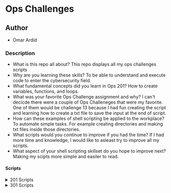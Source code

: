 #  **Ops Challenges**

## Author
- Omar Ardid

### Description
- What is this repo all about? This repo displays all my ops challenges scripts 
- Why are you learning these skills? To be able to understand and execute code to enter the cybersecurity field.
- What fundamental concepts did you learn in Ops 201? How to create variables, functions, and loops.
- What was your favorite Ops Challenge assignment and why? I can't decicde there were a couple of Ops Challeneges that were my favorite. One of them would be challenge 13 because I had fun creating the script and learning how to create a txt file to save the input at the end of script.
- How can these examples of shell scripting be applied to the workplace? To automate simple tasks. For example creating directories and making txt files inside those directories.
- What scripts would you continue to improve if you had the time? If I had more time and knowledge, I would like to asleast try to improve all my scripts.
- What aspect of your shell scripting skillset do you hope to improve next? Making my scipts more simple and easiler to read.

#### Scripts
<details> 
<summary>201 Scripts</summary>

- [Challenge 02](201/helloworld.sh)
- [Challenge 03](201/FunctionsChallenge.sh)
- [Challenge 04](201/chall04.sh)
- [Challenge 05](201/chall05.sh)
- [Challenge 06](201/chall06.sh)
- [Challenge 07](201/chall07.sh)
- [Challenge 08](201/chall08.bat)
- [Challenge 09](201/chall09.bat)
- [Challenge 10](201/chall10.bat)
- [Challenge 11](201/chall11.md)
- [Challenge 13](201/chall13.sh)
</details>

<details>
<summary> 301 Scripts</summary>
- ### [](301)

- ### [401 Scripts](401)

